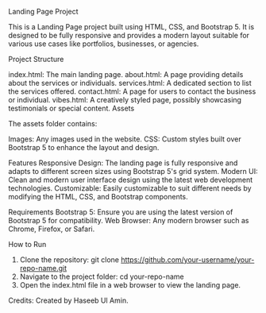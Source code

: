 Landing Page Project

This is a Landing Page project built using HTML, CSS, and Bootstrap 5. It is designed to be fully responsive and provides a modern layout suitable for various use cases like portfolios, businesses, or agencies.

Project Structure

index.html: The main landing page.
about.html: A page providing details about the services or individuals.
services.html: A dedicated section to list the services offered.
contact.html: A page for users to contact the business or individual.
vibes.html: A creatively styled page, possibly showcasing testimonials or special content.
Assets

The assets folder contains:

Images: Any images used in the website.
CSS: Custom styles built over Bootstrap 5 to enhance the layout and design.

Features
Responsive Design: The landing page is fully responsive and adapts to different screen sizes using Bootstrap 5's grid system.
Modern UI: Clean and modern user interface design using the latest web development technologies.
Customizable: Easily customizable to suit different needs by modifying the HTML, CSS, and Bootstrap components.

Requirements
Bootstrap 5: Ensure you are using the latest version of Bootstrap 5 for compatibility.
Web Browser: Any modern browser such as Chrome, Firefox, or Safari.

How to Run
1. Clone the repository:
   git clone https://github.com/your-username/your-repo-name.git
2. Navigate to the project folder:
   cd your-repo-name
3. Open the index.html file in a web browser to view the landing page.


Credits:
Created by Haseeb Ul Amin.